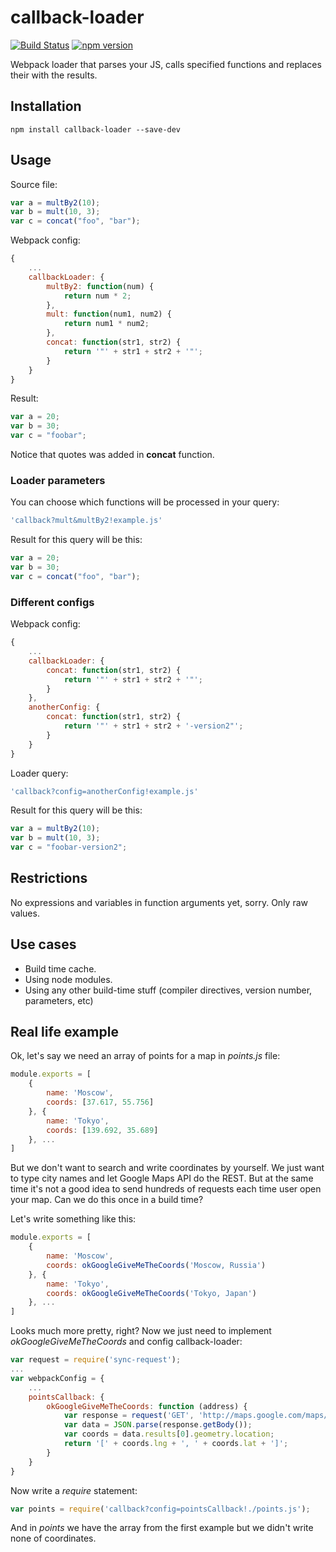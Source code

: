 # callback-loader
[![Build Status](https://travis-ci.org/Kreozot/callback-loader.svg?branch=master)](https://travis-ci.org/Kreozot/callback-loader)
[![npm version](https://badge.fury.io/js/callback-loader.svg)](https://badge.fury.io/js/callback-loader)

Webpack loader that parses your JS, calls specified functions and replaces their with the results.

## Installation

`npm install callback-loader --save-dev`

## Usage

Source file:

``` javascript
var a = multBy2(10);
var b = mult(10, 3);
var c = concat("foo", "bar");
```

Webpack config:

``` javascript
{
    ...
    callbackLoader: {
        multBy2: function(num) {
            return num * 2;
        },
        mult: function(num1, num2) {
            return num1 * num2;
        },
        concat: function(str1, str2) {
            return '"' + str1 + str2 + '"';
        }
    }
}
```

Result:

``` javascript
var a = 20;
var b = 30;
var c = "foobar";
```

Notice that quotes was added in **concat** function.

### Loader parameters

You can choose which functions will be processed in your query:

``` javascript
'callback?mult&multBy2!example.js'
```

Result for this query will be this:

``` javascript
var a = 20;
var b = 30;
var c = concat("foo", "bar");
```

### Different configs

Webpack config:

``` javascript
{
    ...
    callbackLoader: {
        concat: function(str1, str2) {
            return '"' + str1 + str2 + '"';
        }
    },
    anotherConfig: {
        concat: function(str1, str2) {
            return '"' + str1 + str2 + '-version2"';
        }
    }
}
```

Loader query:

``` javascript
'callback?config=anotherConfig!example.js'
```

Result for this query will be this:

``` javascript
var a = multBy2(10);
var b = mult(10, 3);
var c = "foobar-version2";
```

## Restrictions

No expressions and variables in function arguments yet, sorry. Only raw values.

## Use cases

* Build time cache.
* Using node modules.
* Using any other build-time stuff (compiler directives, version number, parameters, etc)

## Real life example

Ok, let's say we need an array of points for a map in *points.js* file:

``` javascript
module.exports = [
    {
        name: 'Moscow',
        coords: [37.617, 55.756]
    }, {
        name: 'Tokyo',
        coords: [139.692, 35.689]
    }, ...
]
```

But we don't want to search and write coordinates by yourself. We just want to type city names and let Google Maps API do the REST. But at the same time it's not a good idea to send hundreds of requests each time user open your map. Can we do this once in a build time?

Let's write something like this:

``` javascript
module.exports = [
    {
        name: 'Moscow',
        coords: okGoogleGiveMeTheCoords('Moscow, Russia')
    }, {
        name: 'Tokyo',
        coords: okGoogleGiveMeTheCoords('Tokyo, Japan')
    }, ...
]
```

Looks much more pretty, right? Now we just need to implement *okGoogleGiveMeTheCoords* and config callback-loader:

``` javascript
var request = require('sync-request');
...
var webpackConfig = {
    ...
    pointsCallback: {
        okGoogleGiveMeTheCoords: function (address) {
            var response = request('GET', 'http://maps.google.com/maps/api/geocode/json?address=' + address + '&sensor=false');
            var data = JSON.parse(response.getBody());
            var coords = data.results[0].geometry.location;
            return '[' + coords.lng + ', ' + coords.lat + ']';
        }
    }
}
```

Now write a *require* statement:

``` javascript
var points = require('callback?config=pointsCallback!./points.js');
```

And in *points* we have the array from the first example but we didn't write none of coordinates.